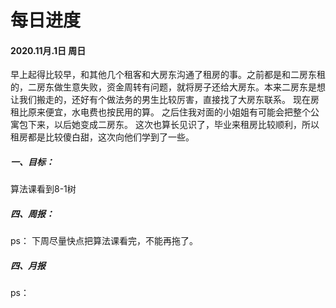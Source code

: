 # 每日进度

#### 2020.11月.1日 周日
早上起得比较早，和其他几个租客和大房东沟通了租房的事。之前都是和二房东租的，二房东做生意失败，资金周转有问题，就将房子还给大房东。本来二房东是想让我们搬走的，还好有个做法务的男生比较厉害，直接找了大房东联系。
现在房租比原来便宜，水电费也按民用的算。
之后住我对面的小姐姐有可能会把整个公寓包下来，以后她变成二房东。
这次也算长见识了，毕业来租房比较顺利，所以租房都是比较傻白甜，这次向他们学到了一些。

##### 一、目标：
算法课看到8-1树


##### 四、周报：
ps：
下周尽量快点把算法课看完，不能再拖了。

##### 四、月报
ps：
